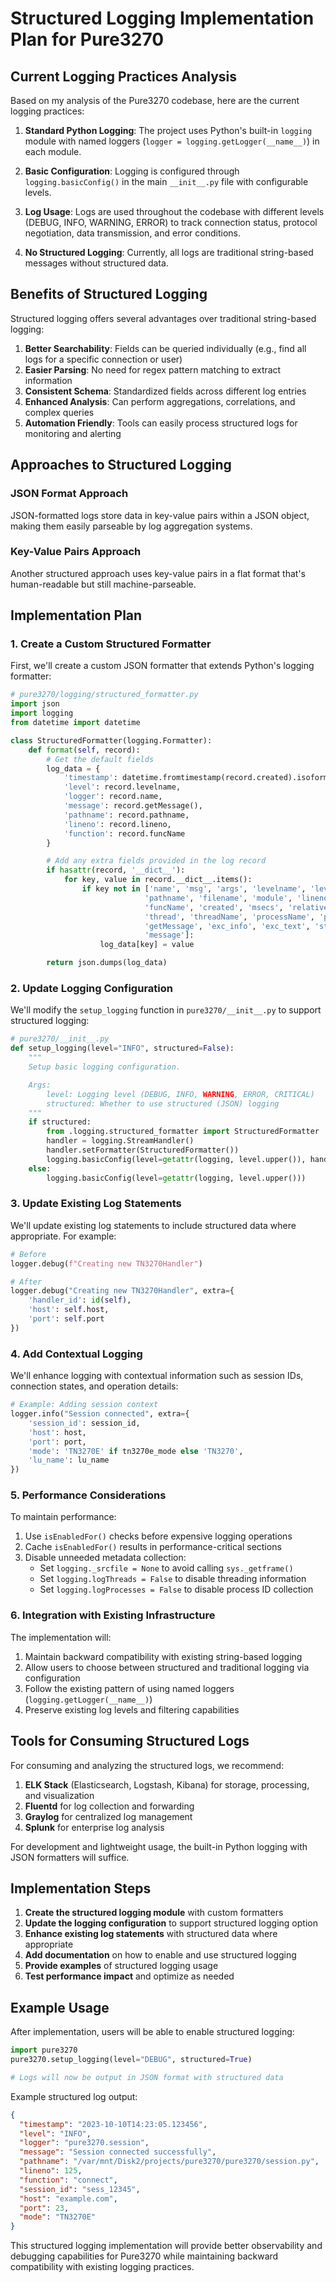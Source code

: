 # Structured Logging Implementation Plan for Pure3270

## Current Logging Practices Analysis

Based on my analysis of the Pure3270 codebase, here are the current logging practices:

1. **Standard Python Logging**: The project uses Python's built-in `logging` module with named loggers (`logger = logging.getLogger(__name__)`) in each module.

2. **Basic Configuration**: Logging is configured through `logging.basicConfig()` in the main `__init__.py` file with configurable levels.

3. **Log Usage**: Logs are used throughout the codebase with different levels (DEBUG, INFO, WARNING, ERROR) to track connection status, protocol negotiation, data transmission, and error conditions.

4. **No Structured Logging**: Currently, all logs are traditional string-based messages without structured data.

## Benefits of Structured Logging

Structured logging offers several advantages over traditional string-based logging:

1. **Better Searchability**: Fields can be queried individually (e.g., find all logs for a specific connection or user)
2. **Easier Parsing**: No need for regex pattern matching to extract information
3. **Consistent Schema**: Standardized fields across different log entries
4. **Enhanced Analysis**: Can perform aggregations, correlations, and complex queries
5. **Automation Friendly**: Tools can easily process structured logs for monitoring and alerting

## Approaches to Structured Logging

### JSON Format Approach
JSON-formatted logs store data in key-value pairs within a JSON object, making them easily parseable by log aggregation systems.

### Key-Value Pairs Approach
Another structured approach uses key-value pairs in a flat format that's human-readable but still machine-parseable.

## Implementation Plan

### 1. Create a Custom Structured Formatter

First, we'll create a custom JSON formatter that extends Python's logging formatter:

```python
# pure3270/logging/structured_formatter.py
import json
import logging
from datetime import datetime

class StructuredFormatter(logging.Formatter):
    def format(self, record):
        # Get the default fields
        log_data = {
            'timestamp': datetime.fromtimestamp(record.created).isoformat(),
            'level': record.levelname,
            'logger': record.name,
            'message': record.getMessage(),
            'pathname': record.pathname,
            'lineno': record.lineno,
            'function': record.funcName
        }

        # Add any extra fields provided in the log record
        if hasattr(record, '__dict__'):
            for key, value in record.__dict__.items():
                if key not in ['name', 'msg', 'args', 'levelname', 'levelno',
                              'pathname', 'filename', 'module', 'lineno',
                              'funcName', 'created', 'msecs', 'relativeCreated',
                              'thread', 'threadName', 'processName', 'process',
                              'getMessage', 'exc_info', 'exc_text', 'stack_info',
                              'message']:
                    log_data[key] = value

        return json.dumps(log_data)
```

### 2. Update Logging Configuration

We'll modify the `setup_logging` function in `pure3270/__init__.py` to support structured logging:

```python
# pure3270/__init__.py
def setup_logging(level="INFO", structured=False):
    """
    Setup basic logging configuration.

    Args:
        level: Logging level (DEBUG, INFO, WARNING, ERROR, CRITICAL)
        structured: Whether to use structured (JSON) logging
    """
    if structured:
        from .logging.structured_formatter import StructuredFormatter
        handler = logging.StreamHandler()
        handler.setFormatter(StructuredFormatter())
        logging.basicConfig(level=getattr(logging, level.upper()), handlers=[handler])
    else:
        logging.basicConfig(level=getattr(logging, level.upper()))
```

### 3. Update Existing Log Statements

We'll update existing log statements to include structured data where appropriate. For example:

```python
# Before
logger.debug(f"Creating new TN3270Handler")

# After
logger.debug("Creating new TN3270Handler", extra={
    'handler_id': id(self),
    'host': self.host,
    'port': self.port
})
```

### 4. Add Contextual Logging

We'll enhance logging with contextual information such as session IDs, connection states, and operation details:

```python
# Example: Adding session context
logger.info("Session connected", extra={
    'session_id': session_id,
    'host': host,
    'port': port,
    'mode': 'TN3270E' if tn3270e_mode else 'TN3270',
    'lu_name': lu_name
})
```

### 5. Performance Considerations

To maintain performance:

1. Use `isEnabledFor()` checks before expensive logging operations
2. Cache `isEnabledFor()` results in performance-critical sections
3. Disable unneeded metadata collection:
   - Set `logging._srcfile = None` to avoid calling `sys._getframe()`
   - Set `logging.logThreads = False` to disable threading information
   - Set `logging.logProcesses = False` to disable process ID collection

### 6. Integration with Existing Infrastructure

The implementation will:

1. Maintain backward compatibility with existing string-based logging
2. Allow users to choose between structured and traditional logging via configuration
3. Follow the existing pattern of using named loggers (`logging.getLogger(__name__)`)
4. Preserve existing log levels and filtering capabilities

## Tools for Consuming Structured Logs

For consuming and analyzing the structured logs, we recommend:

1. **ELK Stack** (Elasticsearch, Logstash, Kibana) for storage, processing, and visualization
2. **Fluentd** for log collection and forwarding
3. **Graylog** for centralized log management
4. **Splunk** for enterprise log analysis

For development and lightweight usage, the built-in Python logging with JSON formatters will suffice.

## Implementation Steps

1. **Create the structured logging module** with custom formatters
2. **Update the logging configuration** to support structured logging option
3. **Enhance existing log statements** with structured data where appropriate
4. **Add documentation** on how to enable and use structured logging
5. **Provide examples** of structured logging usage
6. **Test performance impact** and optimize as needed

## Example Usage

After implementation, users will be able to enable structured logging:

```python
import pure3270
pure3270.setup_logging(level="DEBUG", structured=True)

# Logs will now be output in JSON format with structured data
```

Example structured log output:
```json
{
  "timestamp": "2023-10-10T14:23:05.123456",
  "level": "INFO",
  "logger": "pure3270.session",
  "message": "Session connected successfully",
  "pathname": "/var/mnt/Disk2/projects/pure3270/pure3270/session.py",
  "lineno": 125,
  "function": "connect",
  "session_id": "sess_12345",
  "host": "example.com",
  "port": 23,
  "mode": "TN3270E"
}
```

This structured logging implementation will provide better observability and debugging capabilities for Pure3270 while maintaining backward compatibility with existing logging practices.
